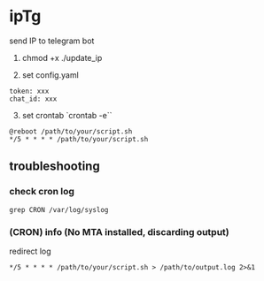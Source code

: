 # ipTg

send IP to telegram bot

1. chmod +x ./update_ip

2. set config.yaml
```
token: xxx
chat_id: xxx
```

3. set crontab `crontab -e``

```
@reboot /path/to/your/script.sh
*/5 * * * * /path/to/your/script.sh
```

## troubleshooting

### check cron log 

`grep CRON /var/log/syslog`


### (CRON) info (No MTA installed, discarding output)

redirect log

```
*/5 * * * * /path/to/your/script.sh > /path/to/output.log 2>&1
```

